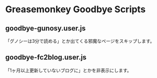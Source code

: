 # Greasemonkey Goodbye Scripts

## goodbye-gunosy.user.js

「グノシーは3分で読める」とか出てくる邪魔なページをスキップします。

## goodbye-fc2blog.user.js

「1ヶ月以上更新していないブログに」とかを非表示にします。

